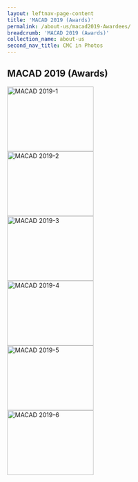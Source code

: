 ```yaml
---
layout: leftnav-page-content
title: 'MACAD 2019 (Awards)'
permalink: /about-us/macad2019-Awardees/
breadcrumb: 'MACAD 2019 (Awards)'
collection_name: about-us
second_nav_title: CMC in Photos
---
```


<style>
  .row .col img {
  width: 200px;
  height: 150px;
}
</style>

MACAD 2019 (Awards)
---

<div class="row">
  <div class="col is-4">
    <a href="/images/MACAD2019/awardees-1.jpg" target="_blank">
      <img src="/images/MACAD2019/awardees-1.jpg" alt="MACAD 2019-1" title="MACAD 2019-1">
    </a>
  </div>
<div class="row">
  <div class="col is-4">
    <a href="/images/MACAD2019/awardees-2.jpg" target="_blank">
      <img src="/images/MACAD2019/awardees-2.jpg" alt="MACAD 2019-2" title="MACAD 2019-2">
    </a>
  </div>
  <div class="row">
  <div class="col is-4">
    <a href="/images/MACAD2019/awardees-3.jpg" target="_blank">
      <img src="/images/MACAD2019/awardees-3.jpg" alt="MACAD 2019-3" title="MACAD 2019-3">
    </a>
  </div>
    <div class="row">
  <div class="col is-4">
    <a href="/images/MACAD2019/awardees-4.jpg" target="_blank">
      <img src="/images/MACAD2019/awardees-4.jpg" alt="MACAD 2019-4" title="MACAD 2019-4">
    </a>
  </div>
      <div class="row">
  <div class="col is-4">
    <a href="/images/MACAD2019/awardees-5.jpg" target="_blank">
      <img src="/images/MACAD2019/awardees-5.jpg" alt="MACAD 2019-5" title="MACAD 2019-5">
    </a>
  </div>
        <div class="col is-4">
    <a href="/images/MACAD2019/awardees-6.jpg" target="_blank">
      <img src="/images/MACAD2019/awardees-6.jpg" alt="MACAD 2019-6" title="MACAD 2019-6">
    </a>
  </div>
